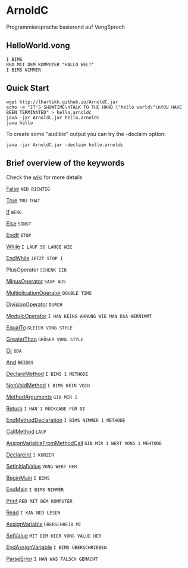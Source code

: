 # ArnoldC

Programmiersprache basierend auf VongSprech

## HelloWorld.vong

	I BIMS
	RED MIT DEM KOMPUTER "HALLO WELT" 
	I BIMS NIMMER


## Quick Start

	wget http://lhartikk.github.io/ArnoldC.jar
	echo -e "IT'S SHOWTIME\nTALK TO THE HAND \"hello world\"\nYOU HAVE BEEN TERMINATED" > hello.arnoldc
	java -jar ArnoldC.jar hello.arnoldc
	java hello

To create some "audible" output you can try the -declaim option:

	java -jar ArnoldC.jar -declaim hello.arnoldc

## Brief overview of the keywords

Check the [wiki](http://github.com/lhartikk/ArnoldC/wiki/ArnoldC) for more details

[False](http://www.youtube.com/watch?v=_wk-jT9rn-8) `NED RICHTIG`

[True](http://www.youtube.com/watch?v=CtNb1dnEaSQ) `TRU THAT`

[If](http://www.youtube.com/watch?v=MiB7GLyvvJQ) `WENG`

[Else](http://www.youtube.com/watch?v=c4psKYpfnYs) `SONST`

[EndIf](http://youtu.be/uGstM8QMCjQ?t=1m23s) `STOP`

[While](http://www.youtube.com/watch?v=wDztrw_0N8M) `I LAUF SO LANGE WIE`

[EndWhile](http://www.youtube.com/watch?v=R39e30FL37U) `JETZT STOP I`

PlusOperator `SCHENK EIN`

[MinusOperator](http://www.youtube.com/watch?v=7Ox0Ehq-FRQ) `SAUF AUS`

[MultiplicationOperator](http://www.youtube.com/watch?v=lf3Kyv_iaNs) `DOUBLE TIME`

[DivisionOperator](http://www.youtube.com/watch?v=9VHtuqXZQeo) `DURCH`

[ModuloOperator](http://www.youtube.com/watch?v=ybJWKZB0Erk&feature=youtu.be&t=6m59s)  `I HAN KEINS AHNUNG WIE MAN DSA HERNIMMT`

[EqualTo](http://www.youtube.com/watch?v=A1-wUV0-_JY) `GLEICH VONG STYLE`

[GreaterThan](http://www.youtube.com/watch?v=19R2fDXCzcM) `GRÖSER VONG STYLE`

[Or](http://www.youtube.com/watch?v=RYtQMhnBtTw) `ODA`

[And](http://www.youtube.com/watch?v=ZQ_Q2b_aXjk) `BEIDES`

[DeclareMethod](http://www.youtube.com/watch?v=uCwrOpnyXeo) `I BIMS 1 METHODE`

[NonVoidMethod](http://www.youtube.com/watch?v=WANa9Oku-JM) `I BIMS KEIN VOID`

[MethodArguments](http://www.youtube.com/watch?v=FWmH9ylqYYQ) `GIB MIR 1`

[Return](http://www.youtube.com/watch?v=-YEG9DgRHhA) `I HAN 1 RÜCKGABE FÜR DI`

[EndMethodDeclaration](http://www.youtube.com/watch?v=Hhm7aWp8gvc) `I BIMS NIMMER 1 METHODE`

[CallMethod](http://www.youtube.com/watch?v=HGhP3p6lI3U) `LAUF`

[AssignVariableFromMethodCall](http://www.youtube.com/watch?v=HkkibBYm2WI) `GIB MIR 1 WERT VONG 1 MEHTODE`

[DeclareInt](http://www.youtube.com/watch?v=PZwwqjcEDUQ) `1 KURZER`

[SetInitialValue](http://www.youtube.com/watch?v=lwqzA6F7nws) `VONG WERT HER`

[BeginMain](http://www.youtube.com/watch?v=TKTL2EDTFSo) `I BIMS`

[EndMain](http://www.youtube.com/watch?v=iy_BBBGBpqA) `I BIMS NIMMER`

[Print](http://www.youtube.com/watch?v=dQ6m8ztEzfA) `RED MIT DEM KOMPUTER`

[Read](https://www.youtube.com/watch?v=1mC9eOqsyTg) `I KAN NED LESEN`

[AssignVariable](http://www.youtube.com/watch?v=-9-Te-DPbSE) `ÜBERSCHREIB MI`

[SetValue](http://www.youtube.com/watch?v=RrPXRkJ_P90) `MIT DEM HIER VONG VALUE HER`

[EndAssignVariable](http://www.youtube.com/watch?v=rk9WHasIZk0) `I BIMS ÜBERSCHRIEBEN`

[ParseError](http://www.youtube.com/watch?v=oGcRTJK43OM) `I HAN WAS FALSCH GEMACHT`
